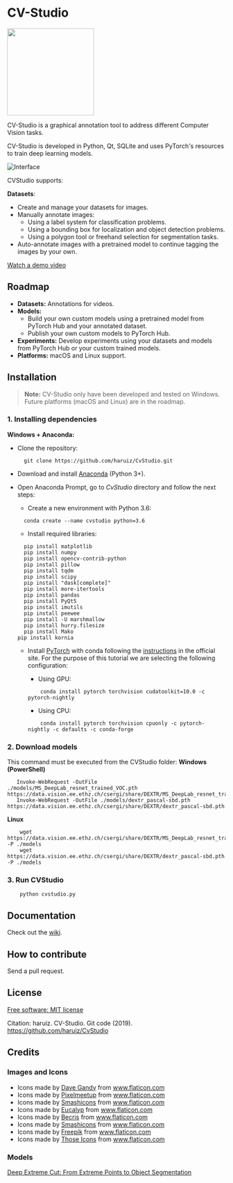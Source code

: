 # CV-Studio

<img alt="" src="logo.png" width="200px"></img>
 
CV-Studio is a graphical annotation tool to address different Computer Vision tasks. 

CV-Studio is developed in Python, Qt, SQLite and uses PyTorch's resources to train deep learning models.

![Interface](assets/images/image.png) 

CVStudio supports:

**Datasets**:
* Create and manage your datasets for images.
* Manually annotate images:
    * Using a label system for classification problems.
    * Using a bounding box for localization and object detection problems.
    * Using a polygon tool or freehand selection for segmentation tasks.
* Auto-annotate images with a pretrained model to continue tagging the images by your own.

[Watch a demo video](https://www.youtube.com/watch?v=xtNhWr083lM)

## Roadmap

* **Datasets:** Annotations for videos.
* **Models:** 
    * Build your own custom models using a pretrained model from PyTorch Hub and your annotated dataset.
    * Publish your own custom models to PyTorch Hub.
* **Experiments:** Develop experiments using your datasets and models from PyTorch Hub or your custom  trained models.
* **Platforms:**  macOS and Linux support.

## Installation

> **Note:** CV-Studio only have been developed and tested on Windows. Future platforms (macOS and Linux) 
>are in the roadmap.

### 1. Installing dependencies

**Windows + Anaconda:**

* Clone the repository:
  
  ```console
    git clone https://github.com/haruiz/CvStudio.git
  ```
* Download and install [Anaconda](https://www.anaconda.com/distribution/#download) (Python 3+).
* Open Anaconda Prompt, go to *CvStudio* directory and follow the next steps:
  * Create a new environment with Python 3.6:
  
  ```console  
    conda create --name cvstudio python=3.6
  ```
  * Install required libraries:
  
  ```console
    pip install matplotlib
    pip install numpy
    pip install opencv-contrib-python
    pip install pillow
    pip install tqdm
    pip install scipy
    pip install "dask[complete]"
    pip install more-itertools
    pip install pandas
    pip install PyQt5
    pip install imutils
    pip install peewee
    pip install -U marshmallow
    pip install hurry.filesize
    pip install Mako
  pip install kornia
    ```
    
  * Install [PyTorch](https://pytorch.org/) with conda following the [instructions](https://pytorch.org/get-started/locally/)
    in the official site. For the purpose of this tutorial we are selecting the following configuration:
    
    - Using GPU:<br>
    ```console
        conda install pytorch torchvision cudatoolkit=10.0 -c pytorch-nightly
    ```
    - Using CPU:<br>
    ```console
        conda install pytorch torchvision cpuonly -c pytorch-nightly -c defaults -c conda-forge
    ```

### 2. Download models
This command must be executed from the CVStudio folder:
**Windows (PowerShell)**
 ```console
    Invoke-WebRequest -OutFile ./models/MS_DeepLab_resnet_trained_VOC.pth https://data.vision.ee.ethz.ch/csergi/share/DEXTR/MS_DeepLab_resnet_trained_VOC.pth
    Invoke-WebRequest -OutFile ./models/dextr_pascal-sbd.pth https://data.vision.ee.ethz.ch/csergi/share/DEXTR/dextr_pascal-sbd.pth
```

**Linux**

```console
    wget https://data.vision.ee.ethz.ch/csergi/share/DEXTR/MS_DeepLab_resnet_trained_VOC.pth -P ./models
    wget https://data.vision.ee.ethz.ch/csergi/share/DEXTR/dextr_pascal-sbd.pth -P ./models
```

### 3. Run CVStudio
```console
    python cvstudio.py
```


## Documentation

Check out the [wiki](https://github.com/haruiz/CvStudio/wiki).

## How to contribute

Send a pull request.
 
## License

[Free software: MIT license](https://github.com/haruiz/CvStudio.git/blob/master/LICENSE)

Citation: haruiz. CV-Studio. Git code (2019). https://github.com/haruiz/CvStudio

## Credits

### Images and Icons
* <div>Icons made by <a href="https://www.flaticon.com/authors/dave-gandy" title="Dave Gandy">Dave Gandy</a> from <a href="https://www.flaticon.com/" title="Flaticon">www.flaticon.com</a></div>
* <div>Icons made by <a href="https://www.flaticon.com/authors/pixelmeetup" title="Pixelmeetup">Pixelmeetup</a> from <a href="https://www.flaticon.com/" title="Flaticon">www.flaticon.com</a></div>
* <div>Icons made by <a href="https://www.flaticon.com/authors/smashicons" title="Smashicons">Smashicons</a> from <a href="https://www.flaticon.com/" title="Flaticon">www.flaticon.com</a></div>
* <div>Icons made by <a href="https://www.flaticon.com/authors/eucalyp" title="Eucalyp">Eucalyp</a> from <a href="https://www.flaticon.com/" title="Flaticon">www.flaticon.com</a></div>
* <div>Icons made by <a href="https://www.flaticon.com/authors/becris" title="Becris">Becris</a> from <a href="https://www.flaticon.com/" title="Flaticon">www.flaticon.com</a></div>
* <div>Icons made by <a href="https://www.flaticon.com/authors/smashicons" title="Smashicons">Smashicons</a> from <a href="https://www.flaticon.com/" title="Flaticon">www.flaticon.com</a></div>
* <div>Icons made by <a href="https://www.flaticon.com/authors/freepik" title="Freepik">Freepik</a> from <a href="https://www.flaticon.com/" title="Flaticon">www.flaticon.com</a></div>
* <div>Icons made by <a href="https://www.flaticon.com/authors/those-icons" title="Those Icons">Those Icons</a> from <a href="https://www.flaticon.com/" title="Flaticon">www.flaticon.com</a></div>

### Models 

[Deep Extreme Cut: From Extreme Points to Object Segmentation](https://github.com/scaelles/DEXTR-PyTorch/)
<img alt="" src="assets/images/dextr.png"></img> 